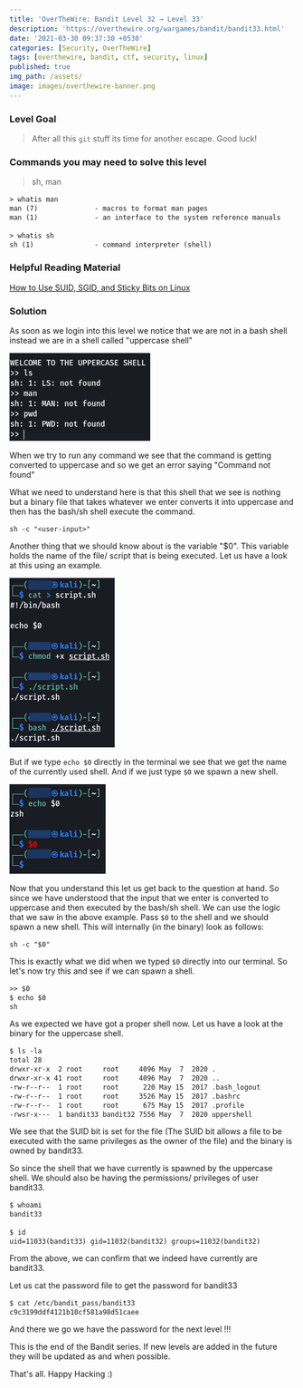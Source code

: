 ```yaml
---
title: 'OverTheWire: Bandit Level 32 → Level 33'
description: 'https://overthewire.org/wargames/bandit/bandit33.html'
date: '2021-03-30 09:37:30 +0530'
categories: [Security, OverTheWire]
tags: [overthewire, bandit, ctf, security, linux]
published: true
img_path: /assets/
image: images/overthewire-banner.png
---
```


### Level Goal

> After all this `git` stuff its time for another escape. Good luck!

### Commands you may need to solve this level

> sh, man

```
> whatis man  
man (7)              - macros to format man pages
man (1)              - an interface to the system reference manuals

> whatis sh        
sh (1)               - command interpreter (shell)
```

### Helpful Reading Material

[How to Use SUID, SGID, and Sticky Bits on Linux](https://www.howtogeek.com/656646/how-to-use-suid-sgid-and-sticky-bits-on-linux/)

### Solution

As soon as we login into this level we notice that we are not in a bash shell instead we are in a shell called "uppercase shell"

![Uppercase Shell|240](images/bandit-32-33/uppercase-shell.png)

When we try to run any command we see that the command is getting converted to uppercase and so we get an error saying "Command not found"

What we need to understand here is that this shell that we see is nothing but a binary file that takes whatever we enter converts it into uppercase and then has the bash/sh shell execute the command.

```
sh -c "<user-input>"
```

Another thing that we should know about is the variable "$0". This variable holds the name of the file/ script that is being executed. Let us have a look at this using an example.

![Shell Name Variable|160](images/bandit-32-33/shell-name.png)

But if we type `echo $0` directly in the terminal we see that we get the name of the currently used shell. And if we just type `$0` we spawn a new shell.

![View Shell Name|160](images/bandit-32-33/shell-name-2.png)

Now that you understand this let us get back to the question at hand. So since we have understood that the input that we enter is converted to uppercase and then executed by the bash/sh shell. We can use the logic that we saw in the above example. Pass `$0` to the shell and we should spawn a new shell. This will internally (in the binary) look as follows:

```
sh -c "$0"
```

This is exactly what we did when we typed `$0` directly into our terminal. So let's now try this and see if we can spawn a shell.

```
>> $0  
$ echo $0  
sh
```

As we expected we have got a proper shell now. Let us have a look at the binary for the uppercase shell.

```
$ ls -la                       
total 28  
drwxr-xr-x  2 root     root     4096 May  7  2020 .  
drwxr-xr-x 41 root     root     4096 May  7  2020 ..  
-rw-r--r--  1 root     root      220 May 15  2017 .bash_logout  
-rw-r--r--  1 root     root     3526 May 15  2017 .bashrc  
-rw-r--r--  1 root     root      675 May 15  2017 .profile  
-rwsr-x---  1 bandit33 bandit32 7556 May  7  2020 uppershell
```

We see that the SUID bit is set for the file (The SUID bit allows a file to be executed with the same privileges as the owner of the file) and the binary is owned by bandit33.

So since the shell that we have currently is spawned by the uppercase shell. We should also be having the permissions/ privileges of user bandit33.

```
$ whoami  
bandit33

$ id  
uid=11033(bandit33) gid=11032(bandit32) groups=11032(bandit32)
```

From the above, we can confirm that we indeed have currently are bandit33.

Let us cat the password file to get the password for bandit33

```
$ cat /etc/bandit_pass/bandit33  
c9c3199ddf4121b10cf581a98d51caee
```

And there we go we have the password for the next level !!!

This is the end of the Bandit series. If new levels are added in the future they will be updated as and when possible.

That's all. Happy Hacking :)